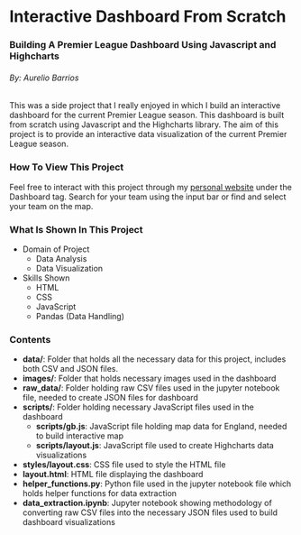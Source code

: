 # Interactive Dashboard From Scratch

### Building A Premier League Dashboard Using Javascript and Highcharts

###### By: Aurelio Barrios

This was a side project that I really enjoyed in which I build an interactive dashboard for the current Premier League season. This dashboard is built from scratch using Javascript and the Highcharts library. The aim of this project is to provide an interactive data visualization of the current Premier League season.

### How To View This Project

Feel free to interact with this project through my [personal website](https://aubarrio.github.io/) under the Dashboard tag. Search for your team using the input bar or find and select your team on the map.

### What Is Shown In This Project

* Domain of Project
  * Data Analysis
  * Data Visualization
* Skills Shown
  * HTML
  * CSS
  * JavaScript
  * Pandas (Data Handling)
  
### Contents

* **data/**: Folder that holds all the necessary data for this project, includes both CSV and JSON files.
* **images/**: Folder that holds necessary images used in the dashboard
* **raw_data/**: Folder holding raw CSV files used in the jupyter notebook file, needed to create JSON files for dashboard
* **scripts/**: Folder holding necessary JavaScript files used in the dashboard
  * **scripts/gb.js**: JavaScript file holding map data for England, needed to build interactive map
  * **scripts/layout.js**: JavaScript file used to create Highcharts data visualizations
* **styles/layout.css**: CSS file used to style the HTML file
* **layout.html**: HTML file displaying the dashboard
* **helper_functions.py**: Python file used in the jupyter notebook file which holds helper functions for data extraction
* **data_extraction.ipynb**: Jupyter notebook showing methodology of converting raw CSV files into the necessary JSON files used to build dashboard visualizations
